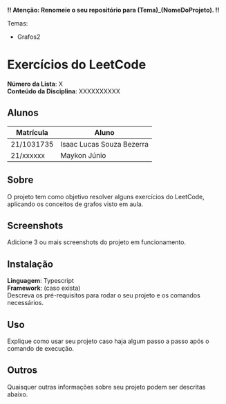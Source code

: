 **!! Atenção: Renomeie o seu repositório para (Tema)_(NomeDoProjeto). !!** 

Temas:
 - Grafos2

# Exercícios do LeetCode

**Número da Lista**: X<br>
**Conteúdo da Disciplina**: XXXXXXXXXX<br>

## Alunos
|Matrícula | Aluno |
| -- | -- |
| 21/1031735  |  Isaac Lucas Souza Bezerra |
| 21/xxxxxx  |  Maykon Júnio |

## Sobre 
O projeto tem como objetivo resolver alguns exercícios do LeetCode, aplicando os conceitos de grafos visto em aula.

## Screenshots
Adicione 3 ou mais screenshots do projeto em funcionamento.

## Instalação 
**Linguagem**: Typescript<br>
**Framework**: (caso exista)<br>
Descreva os pré-requisitos para rodar o seu projeto e os comandos necessários.

## Uso 
Explique como usar seu projeto caso haja algum passo a passo após o comando de execução.

## Outros 
Quaisquer outras informações sobre seu projeto podem ser descritas abaixo.




